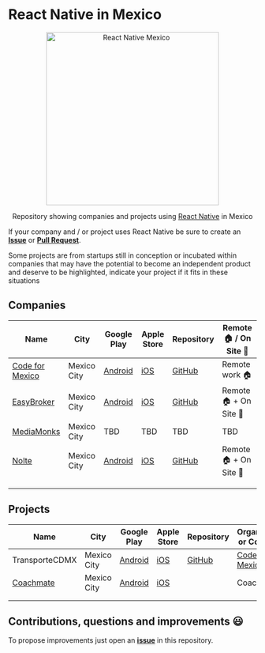 # React Native in Mexico
<div align="center">
  <img width="350" height="350" src="https://facebook.github.io/react-native/img/header_logo.svg" width="350" alt="React Native Mexico">
</div>
<p align="center">
Repository showing companies and projects using <a href="https://facebook.github.io/react-native/" target="_blank">React Native</a> in Mexico
</p>

If your company and / or project uses React Native be sure to create an **[Issue](https://github.com/code4mexico/react-native-en-mexico/issues)** or **[Pull Request](https://github.com/code4mexico/react-native-en-mexico/pulls)**.

Some projects are from startups still in conception or incubated within companies that may have the potential to become an independent product and deserve to be highlighted, indicate your project if it fits in these situations

## Companies
| Name | City | Google Play | Apple Store | Repository |Remote 🏠 / On Site 🏢|
|------|------|-------------|-------------|------------|---------------------------------|
|[Code for Mexico](https://codeformexico.com/)|Mexico City|[Android](https://play.google.com/store/apps/details?id=com.transportecdmx)|[iOS](https://apps.apple.com/mx/app/transporte-ciudad-de-m%C3%A9xico/id1494063800)|[GitHub](https://github.com/code4mexico/transporteCDMX)|Remote work 🏠|
|[EasyBroker](https://easybroker.com)|Mexico City|[Android](https://play.google.com/store/apps/details?id=com.easybroker.easybroker1)|[iOS](https://apps.apple.com/mx/app/easybroker/id1101783677?l=en)|[GitHub](https://github.com/easybroker)|Remote 🏠 + On Site 🏢|
|[MediaMonks](https://www.mediamonks.com/)|Mexico City| TBD |TBD|TBD|TBD|
|[Nolte](https://wearenolte.com)|Mexico City|[Android](https://play.google.com/store/apps/details?id=com.wearenolte.coachmate)|[iOS](https://apps.apple.com/us/app/coachmate/id1458552342)|[GitHub](https://github.com/wearenolte)|Remote 🏠 + On Site 🏢|
|      |      |             |             |            |                            |
|      |      |             |             |            |                            |
|      |      |             |             |            |                            |


## Projects
| Name | City | Google Play | Apple Store | Repository | Organization or Company|
|------|------|-------------|-------------|------------|---------------------------------|
|TransporteCDMX|Mexico City|[Android](https://play.google.com/store/apps/details?id=com.transportecdmx)|[iOS](https://apps.apple.com/mx/app/transporte-ciudad-de-m%C3%A9xico/id1494063800)|[GitHub](https://github.com/code4mexico/transporteCDMX)|[Code for Mexico](https://codeformexico.com/)|
|[Coachmate](https://www.coachmateapp.com/)|Mexico City|[Android](https://play.google.com/store/apps/details?id=com.wearenolte.coachmate)|[iOS](https://apps.apple.com/us/app/coachmate/id1458552342)||Coachmate|
|      |      |             |             |            |                            |
|      |      |             |             |            |                            |

## Contributions, questions and improvements 😃

To propose improvements just open an **[issue](https://github.com/code4mexico/react-native-en-mexico/issues)** in this repository.
